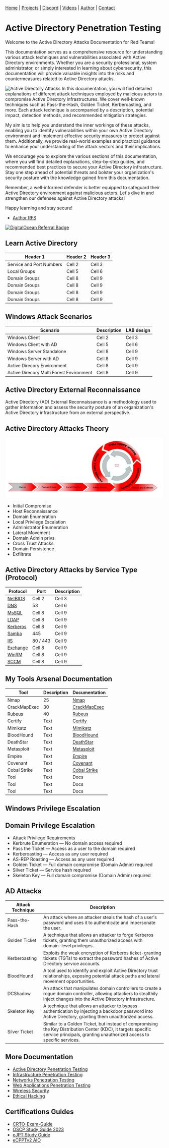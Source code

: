 [Home](https://docs.ad-attacks.com) | [Projects](./website/Projects.md) | [Discord](./website/Discord.md) | [Videos](./website/Videos.md) | [Author](./website/Author.md) | [Contact](./website/Contact.md)

# Active Directory Penetration Testing

Welcome to the Active Directory Attacks Documentation for Red Teams!

This documentation serves as a comprehensive resource for understanding various attack techniques and vulnerabilities associated with Active Directory environments. Whether you are a security professional, system administrator, or simply interested in learning about cybersecurity, this documentation will provide valuable insights into the risks and countermeasures related to Active Directory attacks.

![Active Directory Attacks](https://cdn.ad-attacks.com/Active-Directory-Attacks.png)
In this documentation, you will find detailed explanations of different attack techniques employed by malicious actors to compromise Active Directory infrastructures. We cover well-known techniques such as Pass-the-Hash, Golden Ticket, Kerberoasting, and more. Each attack technique is accompanied by a description, potential impact, detection methods, and recommended mitigation strategies.

My aim is to help you understand the inner workings of these attacks, enabling you to identify vulnerabilities within your own Active Directory environment and implement effective security measures to protect against them. Additionally, we provide real-world examples and practical guidance to enhance your understanding of the attack vectors and their implications.

We encourage you to explore the various sections of this documentation, where you will find detailed explanations, step-by-step guides, and recommended best practices to secure your Active Directory infrastructure. Stay one step ahead of potential threats and bolster your organization's security posture with the knowledge gained from this documentation.

Remember, a well-informed defender is better equipped to safeguard their Active Directory environment against malicious actors. Let's dive in and strengthen our defenses against Active Directory attacks!

Happy learning and stay secure!


- [Author RFS](https://author.popdocs.net/)

[![DigitalOcean Referral Badge](https://web-platforms.sfo2.cdn.digitaloceanspaces.com/WWW/Badge%201.svg)](https://www.digitalocean.com/?refcode=80711421238a&utm_campaign=Referral_Invite&utm_medium=Referral_Program&utm_source=badge)

## Learn Active Directory

| Header 1 | Header 2 | Header 3 |
| -------- | -------- | -------- |
| Service and Port Numbers  | Cell 2   | Cell 3   |
| Local Groups   | Cell 5   | Cell 6   |
| Domain Groups  | Cell 8   | Cell 9   |
| Domain Groups  | Cell 8   | Cell 9   |
| Domain Groups  | Cell 8   | Cell 9   |
| Domain Groups  | Cell 8   | Cell 9   |


## Windows Attack Scenarios

| Scenario | Description | LAB design |
| -------- | -------- | -------- |
| Windows Client   | Cell 2   | Cell 3   |
| Windows Client with AD   | Cell 5   | Cell 6   |
| Windows Server Standalone   | Cell 8   | Cell 9   |
| Windows Server with AD   | Cell 8   | Cell 9   |
| Active Direcory Environment  | Cell 8   | Cell 9   |
| Active Direcory Multi Forest Environment  | Cell 8   | Cell 9   |

## Active Directory External Reconnaissance

Active Directory (AD) External Reconnaissance is a methodology used to gather information and assess the security posture of an organization's Active Directory infrastructure from an external perspective. 

## Active Directory Attacks Theory

![Alt text](image.png)

- Initial Compromise
- Host Reconnaissance
- Domain Enumeration
- Local Privilege Escalation
- Administrator Enumeration
- Lateral Movement
- Domain Admin privs
- Cross Trust Attacks
- Domain Persistence
- Exfiltrate



## Active Directory Attacks by Service Type (Protocol)

| Protocol | Port | Description |
| -------- | -------- | -------- |
| [NetBIOS](./NetBIOS)   | Cell 2   | Cell 3   |
| [DNS](./DNS/index.md)  | 53   | Cell 6   |
| [MsSQL](./MSSQL/index.md)  | Cell 8   | Cell 9   |
| [LDAP](./LDAP/index.md)  | Cell 8   | Cell 9   |
| [Kerberos](./Kerberos/index.md)  | Cell 8   | Cell 9   |
| [Samba](./Samba/index.md)  | 445   | Cell 9   |
| [IIS](./IIS/index.md) | 80 / 443   | Cell 9   |
| [Exchange](./Exchange/index.md)  | Cell 8   | Cell 9   |
| [WinRM](./WinRM/index.md) | Cell 8   | Cell 9   |
| [SCCM](./SCCM/index.md) | Cell 8   | Cell 9   |

## My Tools Arsenal Documentation

| Tool    | Description | Documentation     |
| ------- | --- | ------------ |
| Nmap    | 25  | [Nmap]()     |
| CrackMapExec   | 30  | [CrackMapExec](https://crackmapexec.popdocs.net/)  |
| Rubeus   | 40  | [Rubeus]()       |
| Certify | Text | [Certify]() |
| Mimikatz | Text | [Mimikatz]() |
| BloodHound | Text | [BloodHound](https://bloodhound.popdocs.net/) |
| DeathStar | Text | [DeathStar]() |
| Metasploit | Text | [Metasploit]() |
| Empire | Text | [Empire]() |
| Covenant | Text | [Covenant]() |
| Cobal Strike | Text | [Cobal Strike]() |
| Tool | Text | Docs |
| Tool | Text | Docs |
| Tool | Text | Docs |

## Windows Privilege Escalation


## Domain Privilege Escalation

- Attack Privilege Requirements
- Kerbrute Enumeration — No domain access required
- Pass the Ticket — Access as a user to the domain required
- Kerberoasting — Access as any user required
- AS-REP Roasting — Access as any user required
- Golden Ticket — Full domain compromise (Domain Admin) required
- Silver Ticket — Service hash required
- Skeleton Key — Full domain compromise (Domain Admin) required



## AD Attacks

| Attack Technique       | Description                                                                                                                                                                       |
| ------------------------ | ----------------------------------------------------------------------------------------------------------------------------------------------------------------------------------- |
| Pass-the-Hash          | An attack where an attacker steals the hash of a user's password and uses it to authenticate and impersonate the user.                                                           |
| Golden Ticket          | A technique that allows an attacker to forge Kerberos tickets, granting them unauthorized access with domain-level privileges.                                                   |
| Kerberoasting          | Exploits the weak encryption of Kerberos ticket-granting tickets (TGTs) to extract the password hashes of Active Directory service accounts.                                       |
| BloodHound             | A tool used to identify and exploit Active Directory trust relationships, exposing potential attack paths and lateral movement opportunities.                                       |
| DCShadow               | An attack that manipulates domain controllers to create a rogue domain controller, allowing attackers to stealthily inject changes into the Active Directory infrastructure.           |
| Skeleton Key           | A technique that allows an attacker to bypass authentication by injecting a backdoor password into Active Directory, granting them unauthorized access.                          |
| Silver Ticket          | Similar to a Golden Ticket, but instead of compromising the Key Distribution Center (KDC), it targets specific service principals, granting unauthorized access to specific services. |



## More Documentation

- [Active Directory Penetration Testing](https://github.com/PopLabSec/Active-Directory-Penetration-Testing)
- [Infrastructure Penetration Testing]()
- [Networks Penetration Testing](https://github.com/PopLabSec/Networking-Penetration-Testing)
- [Web Applications Penetration Testing](https://github.com/PopLabSec/Web-Applications-Penetration-Testing)
- [Wireless Security](https://www.offensive-wireless.com/)
- [Ethical Hacking](https://github.com/PopLabSec/RFS-Ethical-Hacking)




## Certifications Guides


- [CRTO-Exam-Guide](https://github.com/PopLabSec/CRTO-Exam-Guide)
- [OSCP Study Guide 2023](https://github.com/PopLabSec/OSCP-Study-Guide-2023)
- [eJPT Study Guide](https://github.com/PopLabSec/eJPT-Study-Guide)
- [eCPPTv2 AIO](https://github.com/PopLabSec/eCPPTv2-AIO)
